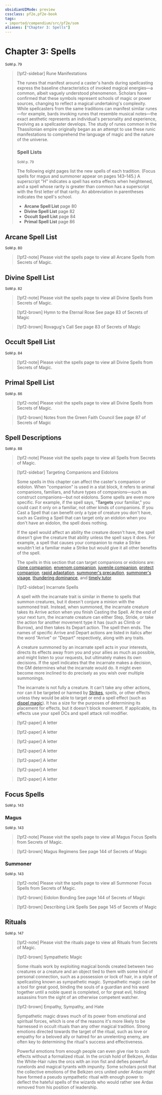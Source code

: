 ```yaml
---
obsidianUIMode: preview
cssclass: pf2e,pf2e-book
tags:
- imported/compendium/src/pf2e/som
aliases: ["Chapter 3: Spells"]
---
```

# Chapter 3: Spells
<sup>SoM p. 79</sup>

> [!pf2-sidebar] Rune Manifestations
> 
> The runes that manifest around a caster's hands during spellcasting express the baseline characteristics of invoked magical energies—a common, albeit vaguely understood phenomenon. Scholars have confirmed that these symbols represent schools of magic or power sources, changing to reflect a magical undertaking's complexity. While spellcasters from the same traditions can manifest similar runes—for example, bards invoking runes that resemble musical notes—the exact aesthetic represents an individual's personality and experience, evolving as a spellcaster develops. The study of runes common in the Thassilonian empire originally began as an attempt to use these runic manifestations to comprehend the language of magic and the nature of the universe.
> 
> ### Spell Lists
> <sup>SoM p. 79</sup>
> 
> The following eight pages list the new spells of each tradition. (Focus spells for magus and summoner appear on pages 143–145.) A superscript "H" indicates a spell has extra effects when heightened, and a spell whose rarity is greater than common has a superscript with the first letter of that rarity. An abbreviation in parentheses indicates the spell's school.
> 
> - **Arcane Spell List** page 80
> - **Divine Spell List** page 82
> - **Occult Spell List** page 84
> - **Primal Spell List** page 86

## Arcane Spell List
<sup>SoM p. 80</sup>

> [!pf2-note]
> Please visit the spells page to view all Arcane Spells from Secrets of Magic.

## Divine Spell List
<sup>SoM p. 82</sup>

> [!pf2-note]
> Please visit the spells page to view all Divine Spells from Secrets of Magic.

> [!pf2-brown] Hymn to the Eternal Rose
> See page 83 of Secrets of Magic

> [!pf2-brown] Rovagug's Call
> See page 83 of Secrets of Magic

## Occult Spell List
<sup>SoM p. 84</sup>

> [!pf2-note]
> Please visit the spells page to view all Divine Spells from Secrets of Magic.

## Primal Spell List
<sup>SoM p. 86</sup>

> [!pf2-note]
> Please visit the spells page to view all Divine Spells from Secrets of Magic.

> [!pf2-brown] Notes from the Green Faith Council
> See page 87 of Secrets of Magic

## Spell Descriptions
<sup>SoM p. 88</sup>

> [!pf2-note]
> Please visit the spells page to view all Spells from Secrets of Magic.

> [!pf2-sidebar] Targeting Companions and Eidolons
> 
> Some spells in this chapter can affect the caster's companion or eidolon. When "companion" is used in a stat block, it refers to animal companions, familiars, and future types of companions—such as construct companions—but not eidolons. Some spells are even more specific. For example, if the spell says, "**Targets** your familiar," you could cast it only on a familiar, not other kinds of companions. If you Cast a Spell that can benefit only a type of creature you don't have, such as Casting a Spell that can target only an eidolon when you don't have an eidolon, the spell does nothing.
> 
> If the spell would affect an ability the creature doesn't have, the spell doesn't give the creature that ability unless the spell says it does. For example, a spell that causes your companion to make a Strike wouldn't let a familiar make a Strike but would give it all other benefits of the spell.
> 
> The spells in this section that can target companions or eidolons are: [clone companion](../../compendium/spells/clone-companion-som.md), [envenom companion](../../compendium/spells/envenom-companion-som.md), [juvenile companion](../../compendium/spells/juvenile-companion-som.md), [protect companion](../../compendium/spells/protect-companion-som.md), [rapid adaptation](../../compendium/spells/rapid-adaptation-som.md), [summoner's precaution](../../compendium/spells/summoners-precaution-som.md), [summoner's visage](../../compendium/spells/summoners-visage-som.md), [thundering dominance](../../compendium/spells/thundering-dominance-som.md), and [timely tutor](../../compendium/spells/timely-tutor-som.md).

> [!pf2-sidebar] Incarnate Spells
> 
> A spell with the incarnate trait is similar in theme to spells that summon creatures, but it doesn't conjure a minion with the summoned trait. Instead, when summoned, the incarnate creature takes its Arrive action when you finish Casting the Spell. At the end of your next turn, the incarnate creature can either Step, Stride, or take the action for another movement type it has (such as Climb or Burrow), and then takes its Depart action. The spell then ends. The names of specific Arrive and Depart actions are listed in italics after the word "Arrive" or "Depart" respectively, along with any traits.
> 
> A creature summoned by an incarnate spell acts in your interests, directs its effects away from you and your allies as much as possible, and might listen to your requests, but ultimately makes its own decisions. If the spell indicates that the incarnate makes a decision, the GM determines what the incarnate would do. It might even become more inclined to do precisely as you wish over multiple summonings.
> 
> The incarnate is not fully a creature. It can't take any other actions, nor can it be targeted or harmed by [Strikes](strike.md), spells, or other effects unless they would be able to target or end a spell effect (such as [dispel magic](../../compendium/spells/dispel-magic.md)). It has a size for the purposes of determining its placement for effects, but it doesn't block movement. If applicable, its effects use your spell DCs and spell attack roll modifier.

> [!pf2-paper] A letter
> 

> [!pf2-paper] A letter
> 

> [!pf2-paper] A letter
> 

> [!pf2-paper] A letter
> 

> [!pf2-paper] A letter
> 

> [!pf2-paper] A letter
> 

> [!pf2-paper] A letter
> 

## Focus Spells
<sup>SoM p. 143</sup>

### Magus
<sup>SoM p. 143</sup>

> [!pf2-note]
> Please visit the spells page to view all Magus Focus Spells from Secrets of Magic.

> [!pf2-brown] Magus Regimens
> See page 144 of Secrets of Magic

### Summoner
<sup>SoM p. 143</sup>

> [!pf2-note]
> Please visit the spells page to view all Summoner Focus Spells from Secrets of Magic.

> [!pf2-brown] Eidolon Bonding
> See page 144 of Secrets of Magic

> [!pf2-brown] Describing Link Spells
> See page 145 of Secrets of Magic

## Rituals
<sup>SoM p. 147</sup>

> [!pf2-note]
> Please visit the rituals page to view all Rituals from Secrets of Magic.

> [!pf2-brown] Sympathetic Magic
> 
> Some rituals work by exploiting magical bonds created between two creatures or a creature and an object tied to them with some kind of personal connection, such as a possession or lock of hair, in a style of spellcasting known as sympathetic magic. Sympathetic magic can be a tool for great good, binding the souls of a guardian and his ward together until a noble quest is completed, or for great evil, hiding assassins from the sight of an otherwise competent watcher.

> [!pf2-brown] Empathy, Sympathy, and Hate
> 
> Sympathetic magic draws much of its power from emotional and spiritual forces, which is one of the reasons it's more likely to be harnessed in occult rituals than any other magical tradition. Strong emotions directed towards the target of the ritual, such as love or empathy for a beloved ally or hatred for an unrelenting enemy, are often key to determining the ritual's success and effectiveness.
> 
> Powerful emotions from enough people can even give rise to such effects without a formalized ritual. In the orcish hold of Belkzen, Ardax the White-Hair rules the orcs with an iron fist and defies powerful runelords and magical tyrants with impunity. Some scholars posit that the collective emotions of the Belkzen orcs united under Ardax might have formed a pseudo sympathetic ritual with enough power to deflect the hateful spells of the wizards who would rather see Ardax removed from his position of leadership.